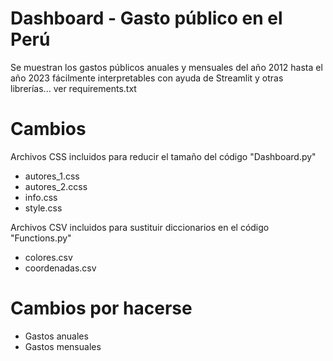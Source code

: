 
# Dashboard - Gasto público en el Perú

Se muestran los gastos públicos anuales y mensuales del año 2012 hasta el año 2023 fácilmente interpretables con ayuda de Streamlit y otras librerías... ver requirements.txt

# Cambios
Archivos CSS incluidos para reducir el tamaño del código "Dashboard.py"
- autores_1.css 
- autores_2.ccss
- info.css 
- style.css

Archivos CSV incluidos para sustituir diccionarios en el código "Functions.py"
- colores.csv 
- coordenadas.csv 

# Cambios por hacerse
- Gastos anuales
- Gastos mensuales

